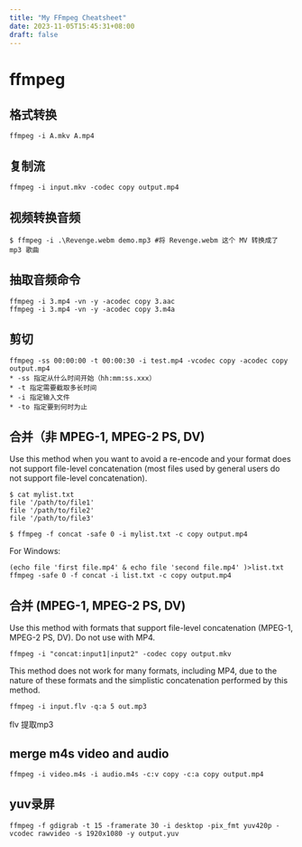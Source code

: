 ```yaml
---
title: "My FFmpeg Cheatsheet"
date: 2023-11-05T15:45:31+08:00
draft: false
---
```


# ffmpeg

## 格式转换

```
ffmpeg -i A.mkv A.mp4
```
## 复制流

```
ffmpeg -i input.mkv -codec copy output.mp4
```
## 视频转换音频

```
$ ffmpeg -i .\Revenge.webm demo.mp3 #将 Revenge.webm 这个 MV 转换成了 mp3 歌曲
```

## 抽取音频命令
```
ffmpeg -i 3.mp4 -vn -y -acodec copy 3.aac
ffmpeg -i 3.mp4 -vn -y -acodec copy 3.m4a
```

## 剪切
```
ffmpeg -ss 00:00:00 -t 00:00:30 -i test.mp4 -vcodec copy -acodec copy output.mp4
* -ss 指定从什么时间开始（hh:mm:ss.xxx）
* -t 指定需要截取多长时间
* -i 指定输入文件
* -to 指定要到何时为止
```

## 合并（非 MPEG-1, MPEG-2 PS, DV)

Use this method when you want to avoid a re-encode and your format does not support file-level concatenation (most files used by general users do not support file-level concatenation).

```
$ cat mylist.txt
file '/path/to/file1'
file '/path/to/file2'
file '/path/to/file3'
    
$ ffmpeg -f concat -safe 0 -i mylist.txt -c copy output.mp4
```

For Windows:

```
(echo file 'first file.mp4' & echo file 'second file.mp4' )>list.txt
ffmpeg -safe 0 -f concat -i list.txt -c copy output.mp4
```

## 合并 (MPEG-1, MPEG-2 PS, DV)

Use this method with formats that support file-level concatenation (MPEG-1, MPEG-2 PS, DV). Do not use with MP4.

```
ffmpeg -i "concat:input1|input2" -codec copy output.mkv
```

This method does not work for many formats, including MP4, due to the nature of these formats and the simplistic concatenation performed by this method.

```
ffmpeg -i input.flv -q:a 5 out.mp3
```
flv 提取mp3

## merge m4s video and audio
```
ffmpeg -i video.m4s -i audio.m4s -c:v copy -c:a copy output.mp4
```

## yuv录屏
```
ffmpeg -f gdigrab -t 15 -framerate 30 -i desktop -pix_fmt yuv420p -vcodec rawvideo -s 1920x1080 -y output.yuv
```
